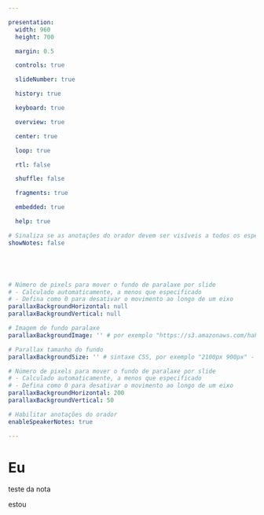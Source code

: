 ```yaml
---

presentation:
  width: 960
  height: 700

  margin: 0.5

  controls: true

  slideNumber: true

  history: true

  keyboard: true

  overview: true

  center: true

  loop: true

  rtl: false

  shuffle: false

  fragments: true

  embedded: true

  help: true

# Sinaliza se as anotações do orador devem ser visíveis a todos os espectadores
showNotes: false





# Número de pixels para mover o fundo de paralaxe por slide
# - Calculado automaticamente, a menos que especificado
# - Defina como 0 para desativar o movimento ao longo de um eixo
parallaxBackgroundHorizontal: null
parallaxBackgroundVertical: null

# Imagem de fundo paralaxe
parallaxBackgroundImage: '' # por exemplo "https://s3.amazonaws.com/hakim-static/reveal-js/reveal-parallax-1.jpg"

# Parallax tamanho do fundo
parallaxBackgroundSize: '' # sintaxe CSS, por exemplo "2100px 900px" - atualmente, apenas pixels são suportados (não use% ou automático)

# Número de pixels para mover o fundo de paralaxe por slide
# - Calculado automaticamente, a menos que especificado
# - Defina como 0 para desativar o movimento ao longo de um eixo
parallaxBackgroundHorizontal: 200
parallaxBackgroundVertical: 50

# Habilitar anotações do orador
enableSpeakerNotes: true

---
```


<!-- slide  -->
# Eu
<!-- slide  -->
teste da nota
<!-- slide vertical=true -->
estou
